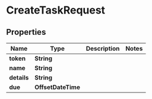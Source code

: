 

# CreateTaskRequest


## Properties

| Name | Type | Description | Notes |
|------------ | ------------- | ------------- | -------------|
|**token** | **String** |  |  |
|**name** | **String** |  |  |
|**details** | **String** |  |  |
|**due** | **OffsetDateTime** |  |  |



